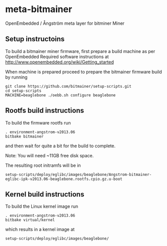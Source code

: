 meta-bitmainer
=============

OpenEmbedded / Ångström meta layer for bitminer Miner

Setup instructoins
------------------

To build a bitmainer miner firmware, first prepare a build machine as per OpenEmbedded Required software instructions at http://www.openembedded.org/wiki/Getting_started

When machine is prepared proceed to prepare the bitmainer firmware build by running

    git clone https://github.com/bitmainer/setup-scripts.git
    cd setup-scripts
    MACHINE=beaglebone ./oebb.sh configure beaglebone

Rootfs build instructions
----------------------------------

To build the firmware rootfs run

    . environment-angstrom-v2013.06
    bitbake bitmainer

and then wait for quite a bit for the build to complete.

Note: You will need ~11GB free disk space.

The resulting root initramfs will be in

    setup-scripts/deploy/eglibc/images/beaglebone/Angstrom-bitmainer-eglibc-ipk-v2013.06-beaglebone.rootfs.cpio.gz.u-boot


Kernel build instructions
-----------------------------------

To build the Linux kernel image run

    . environment-angstrom-v2013.06
    bitbake virtual/kernel

which results in a kernel image at

    setup-scripts/deploy/eglibc/images/beaglebone/
